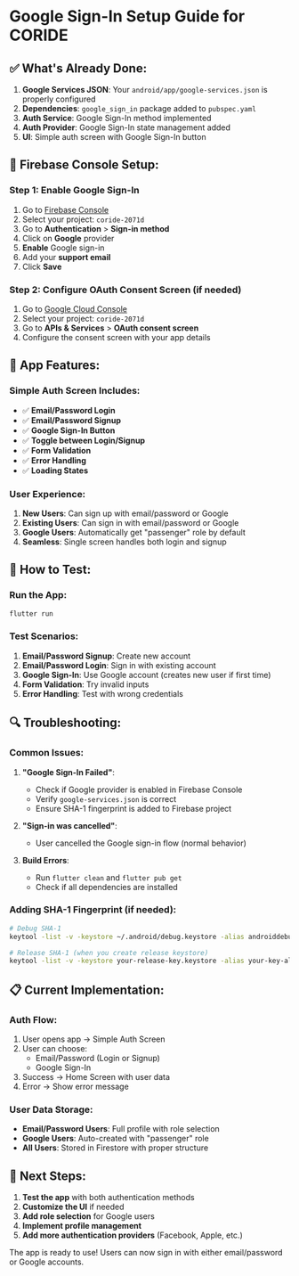 # Google Sign-In Setup Guide for CORIDE

## ✅ **What's Already Done:**

1. **Google Services JSON**: Your `android/app/google-services.json` is properly configured
2. **Dependencies**: `google_sign_in` package added to `pubspec.yaml`
3. **Auth Service**: Google Sign-In method implemented
4. **Auth Provider**: Google Sign-In state management added
5. **UI**: Simple auth screen with Google Sign-In button

## 🔧 **Firebase Console Setup:**

### Step 1: Enable Google Sign-In
1. Go to [Firebase Console](https://console.firebase.google.com/)
2. Select your project: `coride-2071d`
3. Go to **Authentication** > **Sign-in method**
4. Click on **Google** provider
5. **Enable** Google sign-in
6. Add your **support email**
7. Click **Save**

### Step 2: Configure OAuth Consent Screen (if needed)
1. Go to [Google Cloud Console](https://console.cloud.google.com/)
2. Select your project: `coride-2071d`
3. Go to **APIs & Services** > **OAuth consent screen**
4. Configure the consent screen with your app details

## 📱 **App Features:**

### **Simple Auth Screen Includes:**
- ✅ **Email/Password Login**
- ✅ **Email/Password Signup**
- ✅ **Google Sign-In Button**
- ✅ **Toggle between Login/Signup**
- ✅ **Form Validation**
- ✅ **Error Handling**
- ✅ **Loading States**

### **User Experience:**
1. **New Users**: Can sign up with email/password or Google
2. **Existing Users**: Can sign in with email/password or Google
3. **Google Users**: Automatically get "passenger" role by default
4. **Seamless**: Single screen handles both login and signup

## 🚀 **How to Test:**

### **Run the App:**
```bash
flutter run
```

### **Test Scenarios:**
1. **Email/Password Signup**: Create new account
2. **Email/Password Login**: Sign in with existing account
3. **Google Sign-In**: Use Google account (creates new user if first time)
4. **Form Validation**: Try invalid inputs
5. **Error Handling**: Test with wrong credentials

## 🔍 **Troubleshooting:**

### **Common Issues:**

1. **"Google Sign-In Failed"**:
   - Check if Google provider is enabled in Firebase Console
   - Verify `google-services.json` is correct
   - Ensure SHA-1 fingerprint is added to Firebase project

2. **"Sign-in was cancelled"**:
   - User cancelled the Google sign-in flow (normal behavior)

3. **Build Errors**:
   - Run `flutter clean` and `flutter pub get`
   - Check if all dependencies are installed

### **Adding SHA-1 Fingerprint (if needed):**
```bash
# Debug SHA-1
keytool -list -v -keystore ~/.android/debug.keystore -alias androiddebugkey -storepass android -keypass android

# Release SHA-1 (when you create release keystore)
keytool -list -v -keystore your-release-key.keystore -alias your-key-alias
```

## 📋 **Current Implementation:**

### **Auth Flow:**
1. User opens app → Simple Auth Screen
2. User can choose:
   - Email/Password (Login or Signup)
   - Google Sign-In
3. Success → Home Screen with user data
4. Error → Show error message

### **User Data Storage:**
- **Email/Password Users**: Full profile with role selection
- **Google Users**: Auto-created with "passenger" role
- **All Users**: Stored in Firestore with proper structure

## 🎯 **Next Steps:**

1. **Test the app** with both authentication methods
2. **Customize the UI** if needed
3. **Add role selection** for Google users
4. **Implement profile management**
5. **Add more authentication providers** (Facebook, Apple, etc.)

The app is ready to use! Users can now sign in with either email/password or Google accounts.

